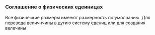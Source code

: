 ### Соглашение о физических едеиницах
Все физические размеры имееют размерность по умолчанию. Для перевода величнчины в дугию систему едениц или для создания велечины

